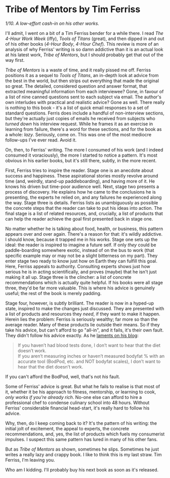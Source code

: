 # Tribe of Mentors by Tim Ferriss

_1/10. A low-effort cash-in on his other works._

I'll admit, I went on a bit of a Tim Ferriss bender for a while there. I read _The 4-Hour Work Week_ (iffy), _Tools of Titans_ (great), and then dipped in and out of his other books (_4-Hour Body_, _4-Hour Chef_). This review is more of an analysis of why Ferriss' writing is so damn addictive than it is an actual look at his latest work, _Tribe of Mentors_, but I should probably get that out of the way first.

_Tribe of Mentors_ is a waste of time, and it really pissed me off. Ferriss positions it as a sequel to _Tools of Titans_, an in-depth look at advice from the best in the world, but then strips out everything that made the original so great. The detailed, considered question and answer format, that extracted meaningful information from each interviewee? Gone, in favour of a list of nine canned questions sent to each subject via email. The author's own interludes with practical and realistic advice? Gone as well. There really is nothing to this book - it's a list of quick email responses to a set of standard questions. Ferris does include a handful of non-interview sections, but they're actually just copies of emails he received from subjects who _turned down_ his interview request. While he frames it as an exercise in learning from failure, there's a word for these sections, and for the book as a whole: _lazy_. Seriously, come on. This was one of the most mediocre follow-ups I've ever read. Avoid it.

On, then, to Ferriss' writing. The more I consumed of his work (and I indeed consumed it voraciously), the more I started to notice a pattern. It's most obvious in his earlier books, but it's still there, subtly, in the more recent.

First, Ferriss tries to inspire the reader. Stage one is an anecdote about success and happiness. These aspirational stories mostly revolve around time (and, weirdly, stand-up paddleboarding), and having more of it. He knows his driven but time-poor audience well. Next, stage two presents a process of discovery. He explains how he came to the conclusions he is presenting, the experts he relied on, and any failures he experienced along the way. Stage three is details. Ferriss lists as unambiguously as possible the concrete steps that the reader can take to put his ideas into action. The final stage is a list of related resources, and, crucially, a list of products that can help the reader achieve the goal first presented back in stage one.

No matter whether he is talking about food, health, or business, this pattern appears over and over again. There's a reason for that: it's wildly addictive. I should know, because it trapped me in his works. Stage one sets up the ideal: the reader is inspired to imagine a future self. If only _they_ could be paddle-boarding somewhere exotic, instead of on the bus to work (that specific example may or may not be a slight bitterness on my part). They enter stage two ready to know just how on Earth they can fulfill this goal. Here, Ferriss appeals to authority. Consulting experts shows just how serious he is in acting scientifically, and proves (maybe) that he isn't just making it all up. Stage three is the clincher: a list of concrete recommendations which is actually quite helpful. If his books were all stage three, they'd be far more valuable. This is where his advice is genuinely useful; the rest of the book is merely padding.

Stage four, however, is subtly brilliant. The reader is now in a hyped-up state, inspired to make the changes just discussed. They are presented with a list of products and resources they _need_, if they want to make it happen. Herein lies the problem: Ferriss is seriously wealthy; far more so than the average reader. Many of these products lie outside their means. So if they take his advice, but can't afford to go "all-in", and it fails, it's their own fault. They didn't follow his advice exactly. As he [laments on his blog](https://tim.blog/2011/01/21/housecleaning-and-clarifications-blog-content-4hb-corrections-competition-winners-slow-carb-mistakes-and-more/):

> If you haven’t had blood tests done, I don’t want to hear that the diet doesn’t work.  
> If you aren’t measuring inches or haven’t measured bodyfat % with an accurate tool (BodPod, etc. and NOT bodyfat scales), I don’t want to hear that the diet doesn’t work.

If you can't afford the BodPod, well, that's not _his_ fault.

Some of Ferriss' advice is great. But what he fails to realise is that most of it, whether it be his approach to fitness, mentorship, or learning to cook, _only works if you're already rich_. No-one else can afford to hire a professional chef to condense culinary school into 48 hours. Without Ferriss' considerable financial head-start, it's really hard to follow his advice.

Why, then, do I keep coming back to it? It's the pattern of his writing: the initial jolt of excitement, the appeal to experts, the concrete recommendations, and, yes, the list of products which fuels my consumerist impulses. I suspect this same pattern has lured in many of his other fans.

But as _Tribe of Mentors_ as shown, sometimes he slips. Sometimes he just writes a really lazy and crappy book. I like to think this is my last straw. Tim Ferriss, I'm leaving you.

Who am I kidding. I'll probably buy his next book as soon as it's released.
